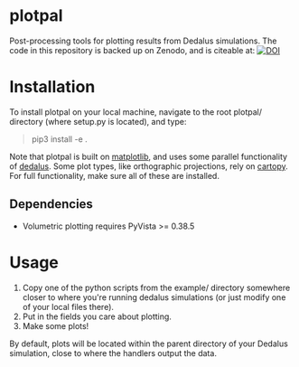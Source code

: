 # plotpal
Post-processing tools for plotting results from Dedalus simulations.
The code in this repository is backed up on Zenodo, and is citeable at: [![DOI](https://zenodo.org/badge/265006663.svg)](https://zenodo.org/badge/latestdoi/265006663)

# Installation
To install plotpal on your local machine, navigate to the root plotpal/ directory (where setup.py is located), and type:

> pip3 install -e .

Note that plotpal is built on [matplotlib](https://matplotlib.org/), and uses some parallel functionality of [dedalus](https://dedalus-project.org/). Some plot types, like orthographic projections, rely on [cartopy](https://scitools.org.uk/cartopy/docs/latest/). For full functionality, make sure all of these are installed.

## Dependencies

* Volumetric plotting requires PyVista >= 0.38.5

# Usage

1. Copy one of the python scripts from the example/ directory somewhere closer to where you're running dedalus simulations (or just modify one of your local files there).
2. Put in the fields you care about plotting.
3. Make some plots!

By default, plots will be located within the parent directory of your Dedalus simulation, close to where the handlers output the data.
